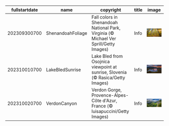 |fullstartdate|name|copyright|title|image|
|--|--|--|--|--|
202309300700|ShenandoahFoliage|Fall colors in Shenandoah National Park, Virginia (© Michael Ver Sprill/Getty Images)|Info|![](/en-AU/2023/10/202309300700ShenandoahFoliage.jpg)|
202310010700|LakeBledSunrise|Lake Bled from Osojnica viewpoint at sunrise, Slovenia (© Rasica/Getty Images)|Info|![](/en-AU/2023/10/202310010700LakeBledSunrise.jpg)|
202310020700|VerdonCanyon|Verdon Gorge, Provence-Alpes-Côte d'Azur, France (© luisapuccini/Getty Images)|Info|![](/en-AU/2023/10/202310020700VerdonCanyon.jpg)|
